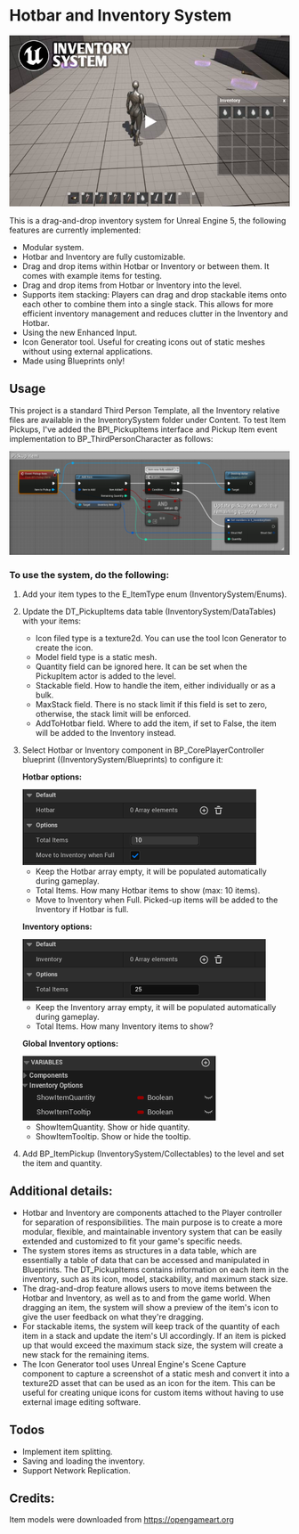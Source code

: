 # Hotbar and Inventory System

[![Inventory System](images/InventorySystemThumbnail.jpg)](https://youtu.be/pV__3HpuUho)

This is a drag-and-drop inventory system for Unreal Engine 5, the following features are currently implemented:
- Modular system.
- Hotbar and Inventory are fully customizable.
- Drag and drop items within Hotbar or Inventory or between them. It comes with example items for testing.
- Drag and drop items from Hotbar or Inventory into the level.
- Supports item stacking: Players can drag and drop stackable items onto each other to combine them into a single stack. This allows for more efficient inventory management and reduces clutter in the Inventory and Hotbar.
- Using the new Enhanced Input.
- Icon Generator tool. Useful for creating icons out of static meshes without using external applications.
- Made using Blueprints only!


## Usage
This project is a standard Third Person Template, all the Inventory relative files are available in the InventorySystem folder under Content.
To test Item Pickups, I've added the BPI_PickupItems interface and Pickup Item event implementation to BP_ThirdPersonCharacter as follows:

<img src="images/PickupItemsEvent.png">


### To use the system, do the following:
1. Add your item types to the E_ItemType enum (InventorySystem/Enums).
2. Update the DT_PickupItems data table (InventorySystem/DataTables) with your items:
    - Icon filed type is a texture2d. You can use the tool Icon Generator to create the icon.
    - Model field type is a static mesh.
    - Quantity field can be ignored here. It can be set when the PickupItem actor is added to the level.
    - Stackable field. How to handle the item, either individually or as a bulk.
    - MaxStack field. There is no stack limit if this field is set to zero, otherwise, the stack limit will be enforced.
    - AddToHotbar field. Where to add the item, if set to False, the item will be added to the Inventory instead.
3. Select Hotbar or Inventory component in BP_CorePlayerController blueprint ((InventorySystem/Blueprints) to configure it:

    __Hotbar options:__
    
    <img src="images/HotbarOptions.png">
    
    - Keep the Hotbar array empty, it will be populated automatically during gameplay.
    - Total Items. How many Hotbar items to show (max: 10 items).
    - Move to Inventory when Full. Picked-up items will be added to the Inventory if Hotbar is full.

    __Inventory options:__

    <img src="images/InventoryOptions.png">
    
    - Keep the Inventory array empty, it will be populated automatically during gameplay.
    - Total Items. How many Inventory items to show?

    __Global Inventory options:__
    
    <img src="images/GlobalInventoryOptions.png">

    - ShowItemQuantity. Show or hide quantity.
    - ShowItemTooltip. Show or hide the tooltip.
    

4. Add BP_ItemPickup (InventorySystem/Collectables) to the level and set the item and quantity.

## Additional details:
- Hotbar and Inventory are components attached to the Player controller for separation of responsibilities. The main purpose is to create a more modular, flexible, and maintainable inventory system that can be easily extended and customized to fit your game's specific needs.
- The system stores items as structures in a data table, which are essentially a table of data that can be accessed and manipulated in Blueprints. The DT_PickupItems contains information on each item in the inventory, such as its icon, model, stackability, and maximum stack size.
- The drag-and-drop feature allows users to move items between the Hotbar and Inventory, as well as to and from the game world. When dragging an item, the system will show a preview of the item's icon to give the user feedback on what they're dragging.
- For stackable items, the system will keep track of the quantity of each item in a stack and update the item's UI accordingly. If an item is picked up that would exceed the maximum stack size, the system will create a new stack for the remaining items.
- The Icon Generator tool uses Unreal Engine's Scene Capture component to capture a screenshot of a static mesh and convert it into a texture2D asset that can be used as an icon for the item. This can be useful for creating unique icons for custom items without having to use external image editing software.

## Todos
- Implement item splitting.
- Saving and loading the inventory.
- Support Network Replication.

## Credits:
Item models were downloaded from https://opengameart.org

